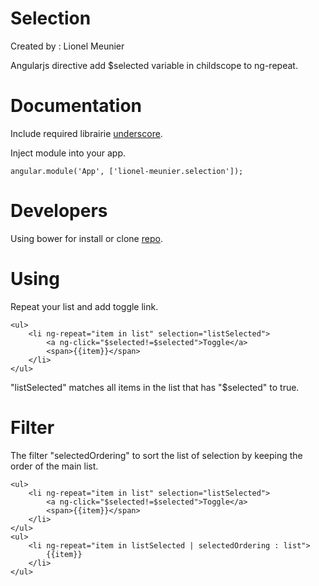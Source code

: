 Selection
=========
Created by : Lionel Meunier

Angularjs directive add $selected variable in childscope to ng-repeat.

Documentation
=============

Include required librairie [underscore](http://underscorejs.org/).

Inject module into your app.
```
angular.module('App', ['lionel-meunier.selection']);
```

Developers
==========

Using bower for install or clone [repo](https://github.com/lionel-meunier/selection.git).

Using
=====

Repeat your list and add toggle link.

```
<ul>
	<li ng-repeat="item in list" selection="listSelected">
		<a ng-click="$selected!=$selected">Toggle</a>
		<span>{{item}}</span>
	</li>
</ul>
```

"listSelected" matches all items in the list that has "$selected" to true.

Filter
======

The filter "selectedOrdering" to sort the list of selection by keeping the order of the main list.

```
<ul>
	<li ng-repeat="item in list" selection="listSelected">
		<a ng-click="$selected!=$selected">Toggle</a>
		<span>{{item}}</span>
	</li>
</ul>
<ul>
	<li ng-repeat="item in listSelected | selectedOrdering : list">
		{{item}}
	</li>
</ul>
```